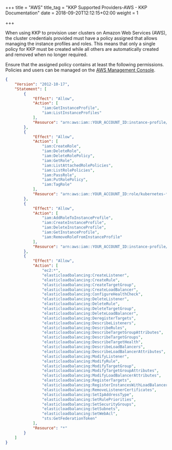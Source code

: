 +++
title = "AWS"
title_tag = "KKP Supported Providers-AWS - KKP Documentation"
date = 2018-09-20T12:12:15+02:00
weight = 1

+++

When using KKP to provision user clusters on Amazon Web Services (AWS), the cluster credentials provided must have a policy assigned that allows managing the instance profiles and roles. This means that only a single policy for KKP must be created while all others are automatically created and removed when no longer required.

Ensure that the assigned policy contains at least the following permissions. Policies and users can be managed on the [AWS Management Console](https://eu-central-1.console.aws.amazon.com/iamv2/home?region=eu-central-1#/policies).

```json
{
    "Version": "2012-10-17",
    "Statement": [
        {
            "Effect": "Allow",
            "Action": [
                "iam:GetInstanceProfile",
                "iam:ListInstanceProfiles"
            ],
            "Resource": "arn:aws:iam::YOUR_ACCOUNT_ID:instance-profile/*"
        },
        {
            "Effect": "Allow",
            "Action": [
                "iam:CreateRole",
                "iam:DeleteRole",
                "iam:DeleteRolePolicy",
                "iam:GetRole",
                "iam:ListAttachedRolePolicies",
                "iam:ListRolePolicies",
                "iam:PassRole",
                "iam:PutRolePolicy",
                "iam:TagRole"
            ],
            "Resource": "arn:aws:iam::YOUR_ACCOUNT_ID:role/kubernetes-*"
        },
        {
            "Effect": "Allow",
            "Action": [
                "iam:AddRoleToInstanceProfile",
                "iam:CreateInstanceProfile",
                "iam:DeleteInstanceProfile",
                "iam:GetInstanceProfile",
                "iam:RemoveRoleFromInstanceProfile"
            ],
            "Resource": "arn:aws:iam::YOUR_ACCOUNT_ID:instance-profile/kubernetes-*"
        },
        {
            "Effect": "Allow",
            "Action": [
                "ec2:*",
                "elasticloadbalancing:CreateListener",
                "elasticloadbalancing:CreateRule",
                "elasticloadbalancing:CreateTargetGroup",
                "elasticloadbalancing:CreateLoadBalancer",
                "elasticloadbalancing:ConfigureHealthCheck",
                "elasticloadbalancing:DeleteListener",
                "elasticloadbalancing:DeleteRule",
                "elasticloadbalancing:DeleteTargetGroup",
                "elasticloadbalancing:DeleteLoadBalancer",
                "elasticloadbalancing:DeregisterTargets",
                "elasticloadbalancing:DescribeListeners",
                "elasticloadbalancing:DescribeRules",
                "elasticloadbalancing:DescribeTargetGroupAttributes",
                "elasticloadbalancing:DescribeTargetGroups",
                "elasticloadbalancing:DescribeTargetHealth",
                "elasticloadbalancing:DescribeLoadBalancers",
                "elasticloadbalancing:DescribeLoadBalancerAttributes",
                "elasticloadbalancing:ModifyListener",
                "elasticloadbalancing:ModifyRule",
                "elasticloadbalancing:ModifyTargetGroup",
                "elasticloadbalancing:ModifyTargetGroupAttributes",
                "elasticloadbalancing:ModifyLoadBalancerAttributes",
                "elasticloadbalancing:RegisterTargets",
                "elasticloadbalancing:RegisterInstancesWithLoadBalancer",
                "elasticloadbalancing:RemoveListenerCertificates",
                "elasticloadbalancing:SetIpAddressType",
                "elasticloadbalancing:SetRulePriorities",
                "elasticloadbalancing:SetSecurityGroups",
                "elasticloadbalancing:SetSubnets",
                "elasticloadbalancing:SetWebAcl",
                "sts:GetFederationToken"
            ],
            "Resource": "*"
        }
    ]
}
```

